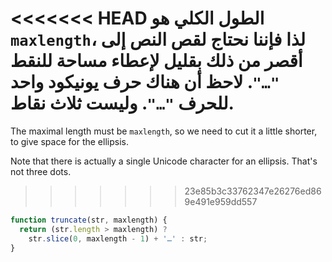 <<<<<<< HEAD
الطول الكلي هو `maxlength`، لذا فإننا نحتاج لقص النص إلى أقصر من ذلك بقليل لإعطاء مساحة للنقط `"…"`. لاحظ أن هناك حرف يونيكود واحد للحرف `"…"`. وليست ثلاث نقاط.
=======
The maximal length must be `maxlength`, so we need to cut it a little shorter, to give space for the ellipsis.

Note that there is actually a single Unicode character for an ellipsis. That's not three dots.
>>>>>>> 23e85b3c33762347e26276ed869e491e959dd557

```js run demo
function truncate(str, maxlength) {
  return (str.length > maxlength) ?
    str.slice(0, maxlength - 1) + '…' : str;
}
```
